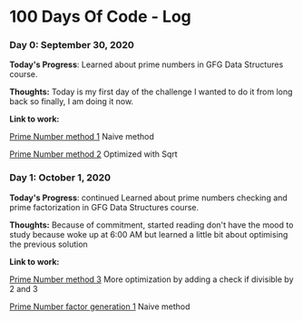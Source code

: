 # 100 Days Of Code - Log

### Day 0: September 30, 2020 


**Today's Progress**: Learned about prime numbers in GFG Data Structures course.

**Thoughts:** Today is my first day of the challenge I wanted to do it from long back so finally, I am doing it now.

**Link to work:** 

[Prime Number method 1](https://ide.geeksforgeeks.org/OOi0HEn8Ax) Naive method

[Prime Number method 2](https://ide.geeksforgeeks.org/tE5NB3Zvb7) Optimized with Sqrt


### Day 1: October 1, 2020 


**Today's Progress**: continued Learned about prime numbers checking and prime factorization in GFG Data Structures course.

**Thoughts:** Because of commitment, started reading don't have the mood to study because woke up at 6:00 AM but learned a little bit about  optimising the previous solution

**Link to work:** 

[Prime Number method 3](https://ide.geeksforgeeks.org/vcVp5vTbX5) More optimization by adding a check if divisible by 2 and 3

[Prime Number factor generation 1](https://ide.geeksforgeeks.org/8tv3XnVKNV) Naive method



